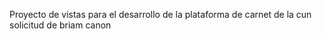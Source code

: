 Proyecto de vistas para el desarrollo de la plataforma de carnet de la cun 
solicitud de briam canon